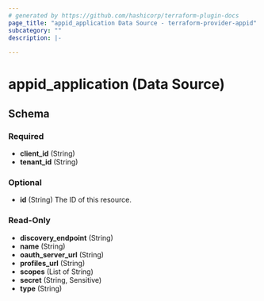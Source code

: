 ```yaml
---
# generated by https://github.com/hashicorp/terraform-plugin-docs
page_title: "appid_application Data Source - terraform-provider-appid"
subcategory: ""
description: |-
  
---
```


# appid_application (Data Source)





<!-- schema generated by tfplugindocs -->
## Schema

### Required

- **client_id** (String)
- **tenant_id** (String)

### Optional

- **id** (String) The ID of this resource.

### Read-Only

- **discovery_endpoint** (String)
- **name** (String)
- **oauth_server_url** (String)
- **profiles_url** (String)
- **scopes** (List of String)
- **secret** (String, Sensitive)
- **type** (String)


